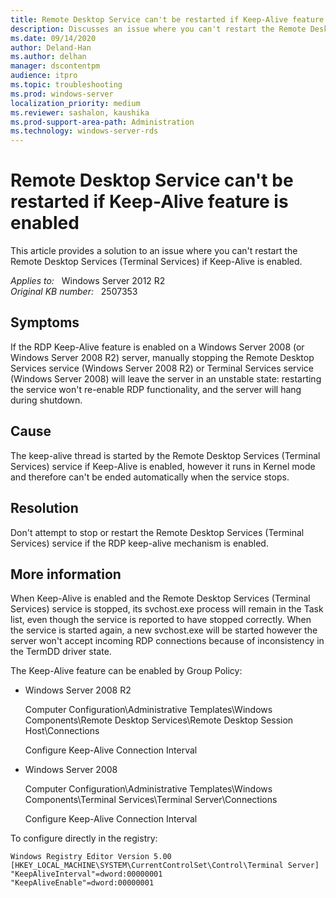 ```yaml
---
title: Remote Desktop Service can't be restarted if Keep-Alive feature is enabled
description: Discusses an issue where you can't restart the Remote Desktop Services (Terminal Services) if Keep-Alive is enabled.
ms.date: 09/14/2020
author: Deland-Han
ms.author: delhan
manager: dscontentpm
audience: itpro
ms.topic: troubleshooting
ms.prod: windows-server
localization_priority: medium
ms.reviewer: sashalon, kaushika
ms.prod-support-area-path: Administration
ms.technology: windows-server-rds
---
```

# Remote Desktop Service can't be restarted if Keep-Alive feature is enabled

This article provides a solution to an issue where you can't restart the Remote Desktop Services (Terminal Services) if Keep-Alive is enabled.

_Applies to:_ &nbsp; Windows Server 2012 R2  
_Original KB number:_ &nbsp; 2507353

## Symptoms

If the RDP Keep-Alive feature is enabled on a Windows Server 2008 (or Windows Server 2008 R2) server, manually stopping the Remote Desktop Services service (Windows Server 2008 R2) or Terminal Services service (Windows Server 2008) will leave the server in an unstable state: restarting the service won't re-enable RDP functionality, and the server will hang during shutdown.

## Cause

The keep-alive thread is started by the Remote Desktop Services (Terminal Services) service if Keep-Alive is enabled, however it runs in Kernel mode and therefore can't be ended automatically when the service stops.

## Resolution

Don't attempt to stop or restart the Remote Desktop Services (Terminal Services) service if the RDP keep-alive mechanism is enabled.

## More information

When Keep-Alive is enabled and the Remote Desktop Services (Terminal Services) service is stopped, its svchost.exe process will remain in the Task list, even though the service is reported to have stopped correctly. When the service is started again, a new svchost.exe will be started however the server won't accept incoming RDP connections because of inconsistency in the TermDD driver state.

The Keep-Alive feature can be enabled by Group Policy:

- Windows Server 2008 R2

    Computer Configuration\\Administrative Templates\\Windows Components\\Remote Desktop Services\\Remote Desktop Session Host\\Connections

    Configure Keep-Alive Connection Interval

- Windows Server 2008

    Computer Configuration\\Administrative Templates\\Windows Components\\Terminal Services\\Terminal Server\\Connections

    Configure Keep-Alive Connection Interval

To configure directly in the registry:

```registry
Windows Registry Editor Version 5.00
[HKEY_LOCAL_MACHINE\SYSTEM\CurrentControlSet\Control\Terminal Server]
"KeepAliveInterval"=dword:00000001
"KeepAliveEnable"=dword:00000001
```

